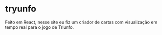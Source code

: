 # tryunfo
Feito em React, nesse site eu fiz um criador de cartas com visualização em tempo real para o jogo de Triunfo.
